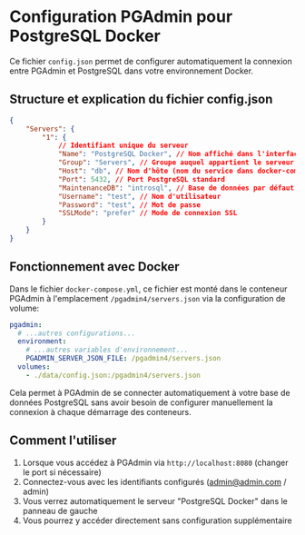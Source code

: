 # Configuration PGAdmin pour PostgreSQL Docker

Ce fichier `config.json` permet de configurer automatiquement la connexion entre PGAdmin et PostgreSQL dans votre environnement Docker.

## Structure et explication du fichier config.json

```json
{
	"Servers": {
		"1": {
			// Identifiant unique du serveur
			"Name": "PostgreSQL Docker", // Nom affiché dans l'interface PGAdmin
			"Group": "Servers", // Groupe auquel appartient le serveur
			"Host": "db", // Nom d'hôte (nom du service dans docker-compose)
			"Port": 5432, // Port PostgreSQL standard
			"MaintenanceDB": "introsql", // Base de données par défaut
			"Username": "test", // Nom d'utilisateur
			"Password": "test", // Mot de passe
			"SSLMode": "prefer" // Mode de connexion SSL
		}
	}
}
```

## Fonctionnement avec Docker

Dans le fichier `docker-compose.yml`, ce fichier est monté dans le conteneur PGAdmin à l'emplacement `/pgadmin4/servers.json` via la configuration de volume:

```yaml
pgadmin:
  # ...autres configurations...
  environment:
    # ...autres variables d'environnement...
    PGADMIN_SERVER_JSON_FILE: /pgadmin4/servers.json
  volumes:
    - ./data/config.json:/pgadmin4/servers.json
```

Cela permet à PGAdmin de se connecter automatiquement à votre base de données PostgreSQL sans avoir besoin de configurer manuellement la connexion à chaque démarrage des conteneurs.

## Comment l'utiliser

1. Lorsque vous accédez à PGAdmin via `http://localhost:8080` (changer le port si nécessaire)
2. Connectez-vous avec les identifiants configurés (admin@admin.com / admin)
3. Vous verrez automatiquement le serveur "PostgreSQL Docker" dans le panneau de gauche
4. Vous pourrez y accéder directement sans configuration supplémentaire
